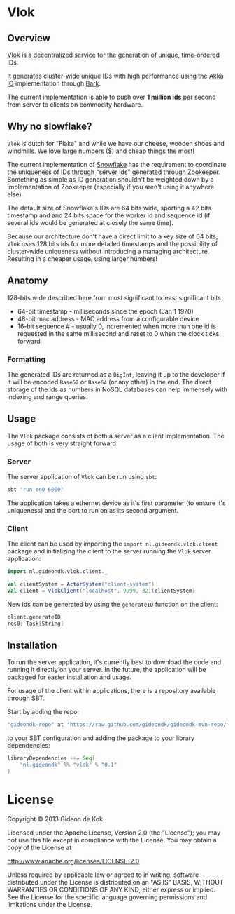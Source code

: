 # Vlok

## Overview
Vlok is a decentralized service for the generation of unique, time-ordered IDs. 

It generates cluster-wide unique IDs with high performance using the [Akka IO](http://doc.akka.io/docs/akka/snapshot/scala/io.html) implementation through [Bark](http://github.com/lab050/bark).

The current implementation is able to push over **1 million ids** per second from server to clients on commodity hardware.

## Why no slowflake?
`Vlok` is dutch for "Flake" and while we have our cheese, wooden shoes and windmills. We love large numbers ($) and cheap things the most! 

The current implementation of [Snowflake](https://github.com/twitter/snowflake) has the requirement to coordinate the uniqueness of IDs through "server ids" generated through Zookeeper. Something as simple as ID generation shouldn't be weighted down by a implementation of Zookeeper (especially if you aren't using it anywhere else).

The default size of Snowflake's IDs are 64 bits wide, sporting a 42 bits timestamp and and 24 bits space for the worker id and sequence id (if several ids would be generated at closely the same time).

Because our architecture don't have a direct limit to a key size of 64 bits, `Vlok` uses 128 bits ids for more detailed timestamps and the possibility of cluster-wide uniqueness without introducing a managing architecture. Resulting in a cheaper usage, using larger numbers!   

## Anatomy
128-bits wide described here from most significant to least significant bits.

* 64-bit timestamp - milliseconds since the epoch (Jan 1 1970)
* 48-bit mac address - MAC address from a configurable device
* 16-bit sequence # - usually 0, incremented when more than one id is requested in the same millisecond and reset to 0 when the clock ticks forward

### Formatting
The generated IDs are returned as a `BigInt`, leaving it up to the developer if it will be encoded `Base62` or `Base64` (or any other) in the end. The direct storage of the ids as numbers in NoSQL databases can help immensely with indexing and range queries.

## Usage
The `Vlok` package consists of both a server as a client implementation. The usage of both is very straight forward:
### Server
The server application of `Vlok` can be run using `sbt`:

```scala 
sbt "run en0 6000"
```

The application takes a ethernet device as it's first parameter (to ensure it's uniqueness) and the port to run on as its second argument.

### Client
The client can be used by importing the `import nl.gideondk.vlok.client` package and initializing the client to the server running the `Vlok` server application:

```scala
import nl.gideondk.vlok.client._

val clientSystem = ActorSystem("client-system")
val client = VlokClient("localhost", 9999, 32)(clientSystem)
```

New ids can be generated by using the `generateID` function on the client:

```scala
client.generateID
res0: Task[String]
```

## Installation
To run the server application, it's currently best to download the code and running it directly on your server. In the future, the application will be packaged for easier installation and usage.

For usage of the client within applications, there is a repository available through SBT.

Start by adding the repo:
```scala
"gideondk-repo" at "https://raw.github.com/gideondk/gideondk-mvn-repo/master"
```

to your SBT configuration and adding the package to your library dependencies:

```scala
libraryDependencies ++= Seq(
	"nl.gideondk" %% "vlok" % "0.1"
)
```

# License
Copyright © 2013 Gideon de Kok

Licensed under the Apache License, Version 2.0 (the "License"); you may not use this file except in compliance with the License. You may obtain a copy of the License at

http://www.apache.org/licenses/LICENSE-2.0

Unless required by applicable law or agreed to in writing, software distributed under the License is distributed on an "AS IS" BASIS, WITHOUT WARRANTIES OR CONDITIONS OF ANY KIND, either express or implied. See the License for the specific language governing permissions and limitations under the License.

